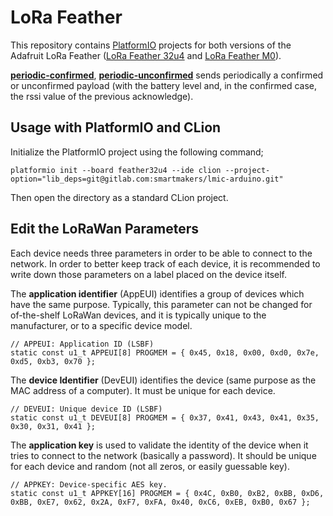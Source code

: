 # LoRa Feather

This repository contains [PlatformIO](http://platformio.org/) projects for both versions of the Adafruit LoRa Feather ([LoRa Feather 32u4](https://www.adafruit.com/product/3078)  and [LoRa Feather M0](https://www.adafruit.com/product/3178)). 

**[periodic-confirmed](periodic-confirmed)**, **[periodic-unconfirmed](periodic-unconfirmed)** sends periodically a confirmed or unconfirmed payload (with the battery level and, in the confirmed case, the rssi value of the previous acknowledge).  

## Usage with PlatformIO and CLion
Initialize the PlatformIO project using the following command;
 ```
platformio init --board feather32u4 --ide clion --project-option="lib_deps=git@gitlab.com:smartmakers/lmic-arduino.git"
 ```
Then open the directory as a standard CLion project.

## Edit the LoRaWan Parameters

Each device needs three parameters in order to be able to connect to the network. In order to better keep track of each device, it is recommended to write down those parameters on a label placed on the device itself.


The **application identifier** (AppEUI) identifies a group of devices which have the same purpose. Typically, this parameter can not be changed for of-the-shelf LoRaWan devices, and it is typically unique to the manufacturer, or to a specific device model.
``` 
// APPEUI: Application ID (LSBF)
static const u1_t APPEUI[8] PROGMEM = { 0x45, 0x18, 0x00, 0xd0, 0x7e, 0xd5, 0xb3, 0x70 };
```
The **device Identifier** (DevEUI) identifies the device (same purpose as the MAC address of a computer).
It must be unique for each device.
```
// DEVEUI: Unique device ID (LSBF)
static const u1_t DEVEUI[8] PROGMEM = { 0x37, 0x41, 0x43, 0x41, 0x35, 0x30, 0x31, 0x41 };
```
The **application key** is used to validate the identity of the device when it tries to connect to the network (basically a password). It should be unique for each device and random (not all zeros, or easily guessable key).
```
// APPKEY: Device-specific AES key.
static const u1_t APPKEY[16] PROGMEM = { 0x4C, 0xB0, 0xB2, 0xBB, 0xD6, 0xBB, 0xE7, 0x62, 0x2A, 0xF7, 0xFA, 0x40, 0xC6, 0xEB, 0xB0, 0x67 };
```
